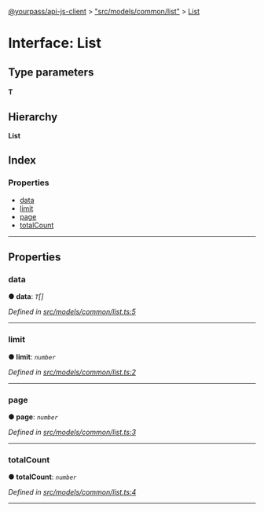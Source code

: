 [@yourpass/api-js-client](../README.md) > ["src/models/common/list"](../modules/_src_models_common_list_.md) > [List](../interfaces/_src_models_common_list_.list.md)

# Interface: List

## Type parameters
#### T 
## Hierarchy

**List**

## Index

### Properties

* [data](_src_models_common_list_.list.md#data)
* [limit](_src_models_common_list_.list.md#limit)
* [page](_src_models_common_list_.list.md#page)
* [totalCount](_src_models_common_list_.list.md#totalcount)

---

## Properties

<a id="data"></a>

###  data

**● data**: *`T`[]*

*Defined in [src/models/common/list.ts:5](https://github.com/yourpass/yourpass-api-js-client/blob/b6d366f/src/models/common/list.ts#L5)*

___
<a id="limit"></a>

###  limit

**● limit**: *`number`*

*Defined in [src/models/common/list.ts:2](https://github.com/yourpass/yourpass-api-js-client/blob/b6d366f/src/models/common/list.ts#L2)*

___
<a id="page"></a>

###  page

**● page**: *`number`*

*Defined in [src/models/common/list.ts:3](https://github.com/yourpass/yourpass-api-js-client/blob/b6d366f/src/models/common/list.ts#L3)*

___
<a id="totalcount"></a>

###  totalCount

**● totalCount**: *`number`*

*Defined in [src/models/common/list.ts:4](https://github.com/yourpass/yourpass-api-js-client/blob/b6d366f/src/models/common/list.ts#L4)*

___

